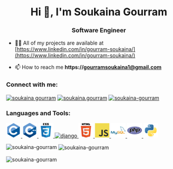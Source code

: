 <h1 align="center">Hi 👋, I'm Soukaina Gourram</h1>
<h3 align="center">Software Engineer</h3>


- 👨‍💻 All of my projects are available at [https://www.linkedin.com/in/gourram-soukaina/](https://www.linkedin.com/in/gourram-soukaina/)

- 📫 How to reach me **https://gourramsoukaina1@gmail.com**

<h3 align="left">Connect with me:</h3>
<p align="left">
<a href="https://linkedin.com/in/soukaina gourram" target="blank"><img align="center" src="https://raw.githubusercontent.com/rahuldkjain/github-profile-readme-generator/master/src/images/icons/Social/linked-in-alt.svg" alt="soukaina gourram" height="30" width="40" /></a>
<a href="https://instagram.com/soukaina.gourram" target="blank"><img align="center" src="https://raw.githubusercontent.com/rahuldkjain/github-profile-readme-generator/master/src/images/icons/Social/instagram.svg" alt="soukaina.gourram" height="30" width="40" /></a>
<a href="https://www.leetcode.com/soukaina-gourram" target="blank"><img align="center" src="https://raw.githubusercontent.com/rahuldkjain/github-profile-readme-generator/master/src/images/icons/Social/leet-code.svg" alt="soukaina-gourram" height="30" width="40" /></a>
</p>

<h3 align="left">Languages and Tools:</h3>
<p align="left"> <a href="https://www.cprogramming.com/" target="_blank" rel="noreferrer"> <img src="https://raw.githubusercontent.com/devicons/devicon/master/icons/c/c-original.svg" alt="c" width="40" height="40"/> </a> <a href="https://www.w3schools.com/cpp/" target="_blank" rel="noreferrer"> <img src="https://raw.githubusercontent.com/devicons/devicon/master/icons/cplusplus/cplusplus-original.svg" alt="cplusplus" width="40" height="40"/> </a> <a href="https://www.w3schools.com/css/" target="_blank" rel="noreferrer"> <img src="https://raw.githubusercontent.com/devicons/devicon/master/icons/css3/css3-original-wordmark.svg" alt="css3" width="40" height="40"/> </a> <a href="https://www.djangoproject.com/" target="_blank" rel="noreferrer"> <img src="https://cdn.worldvectorlogo.com/logos/django.svg" alt="django" width="40" height="40"/> </a> <a href="https://www.w3.org/html/" target="_blank" rel="noreferrer"> <img src="https://raw.githubusercontent.com/devicons/devicon/master/icons/html5/html5-original-wordmark.svg" alt="html5" width="40" height="40"/> </a> <a href="https://developer.mozilla.org/en-US/docs/Web/JavaScript" target="_blank" rel="noreferrer"> <img src="https://raw.githubusercontent.com/devicons/devicon/master/icons/javascript/javascript-original.svg" alt="javascript" width="40" height="40"/> </a> <a href="https://www.mysql.com/" target="_blank" rel="noreferrer"> <img src="https://raw.githubusercontent.com/devicons/devicon/master/icons/mysql/mysql-original-wordmark.svg" alt="mysql" width="40" height="40"/> </a> <a href="https://www.php.net" target="_blank" rel="noreferrer"> <img src="https://raw.githubusercontent.com/devicons/devicon/master/icons/php/php-original.svg" alt="php" width="40" height="40"/> </a> <a href="https://www.python.org" target="_blank" rel="noreferrer"> <img src="https://raw.githubusercontent.com/devicons/devicon/master/icons/python/python-original.svg" alt="python" width="40" height="40"/> </a> </p>

<p><img align="left" src="https://github-readme-stats.vercel.app/api/top-langs?username=soukaina-gourram&show_icons=true&locale=en&layout=compact" alt="soukaina-gourram" /></p>

<p>&nbsp;<img align="center" src="https://github-readme-stats.vercel.app/api?username=soukaina-gourram&show_icons=true&locale=en" alt="soukaina-gourram" /></p>

<p><img align="center" src="https://github-readme-streak-stats.herokuapp.com/?user=soukaina-gourram&" alt="soukaina-gourram" /></p>

